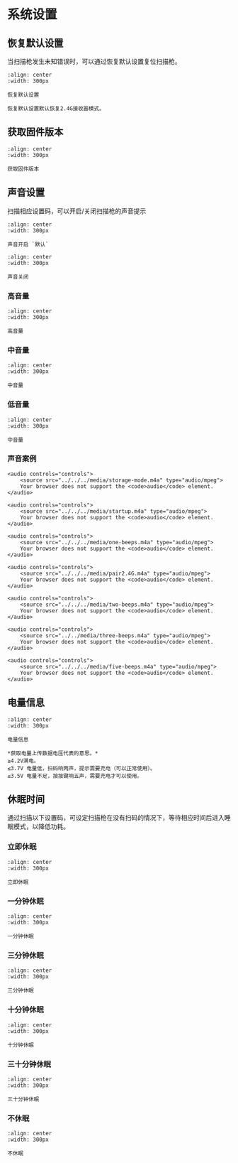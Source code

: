 # 系统设置

## 恢复默认设置
当扫描枪发生未知错误时，可以通过恢复默认设置复位扫描枪。

```{figure} media/2523IFSNO24B.png
:align: center
:width: 300px

恢复默认设置
```

```{note}
恢复默认设置默认恢复2.4G接收器模式。
```

## 获取固件版本
```{figure} media/24SW23VER.png
:align: center
:width: 300px

获取固件版本
```

## 声音设置
扫描相应设置码，可以开启/关闭扫描枪的声音提示

```{figure} media/24BUZZ231.png
:align: center
:width: 300px

声音开启 `默认`
```
  
```{figure} media/24BUZZ230.png
:align: center
:width: 300px

声音关闭
```

### 高音量
```{figure} media/24BUZZ231.png
:align: center
:width: 300px

高音量
```

### 中音量
```{figure} media/24BUZZ232.png
:align: center
:width: 300px

中音量
```

### 低音量
```{figure} media/24BUZZ233.png
:align: center
:width: 300px

中音量
```

### 声音案例
```{admonition} 存储模式扫码、关机提示
<audio controls="controls">
    <source src="../../../media/storage-mode.m4a" type="audio/mpeg">
    Your browser does not support the <code>audio</code> element.
</audio>
```

```{admonition} 开机提示、设置指令提示、上传模式传输完成提示
<audio controls="controls">
    <source src="../../../media/startup.m4a" type="audio/mpeg">
    Your browser does not support the <code>audio</code> element.
</audio>
```

```{admonition} 一声短音：条码扫码成功提示
<audio controls="controls">
    <source src="../../../media/one-beeps.m4a" type="audio/mpeg">
    Your browser does not support the <code>audio</code> element.
</audio>
```
```{admonition} 连续30s短音：配对模式等待接收器插入，配对成功声音停止
<audio controls="controls">
    <source src="../../../media/pair2.4G.m4a" type="audio/mpeg">
    Your browser does not support the <code>audio</code> element.
</audio>
```


```{admonition} （扫码时）电池欠压报警
<audio controls="controls">
    <source src="../../../media/two-beeps.m4a" type="audio/mpeg">
    Your browser does not support the <code>audio</code> element.
</audio>
```

```{admonition} 盘点模式下存储出错或超存储容量报警
<audio controls="controls">
    <source src="../../media/three-beeps.m4a" type="audio/mpeg">
    Your browser does not support the <code>audio</code> element.
</audio>
```

```{admonition} 电量低导致开机失败的提示音
<audio controls="controls">
    <source src="../../../media/five-beeps.m4a" type="audio/mpeg">
    Your browser does not support the <code>audio</code> element.
</audio>
```


## 电量信息

```{figure} media/25BAT_VOL23.png
:align: center
:width: 300px

电量信息
```

```{note}
*获取电量上传数据电压代表的意思。*  
≥4.2V满电。  
≤3.7V 电量低，扫码响两声，提示需要充电（可以正常使用）。  
≤3.5V 电量不足，按按键响五声，需要充电才可以使用。
```

## 休眠时间

通过扫描以下设置码，可设定扫描枪在没有扫码的情况下，等待相应时间后进入睡眠模式，以降低功耗。



### 立即休眠

```{figure} media/24POWER23OFF.png
:align: center
:width: 300px

立即休眠
```

### 一分钟休眠

```{figure} media/24RF23ST02.png
:align: center
:width: 300px

一分钟休眠
```

### 三分钟休眠

```{figure} media/24RF23ST06.png
:align: center
:width: 300px

三分钟休眠
```

### 十分钟休眠

```{figure} media/24RF23ST20.png
:align: center
:width: 300px

十分钟休眠
```

### 三十分钟休眠

```{figure} media/24RF23ST60.png
:align: center
:width: 300px

三十分钟休眠
```

### 不休眠

```{figure} media/24RF23ST00.png
:align: center
:width: 300px

不休眠
```